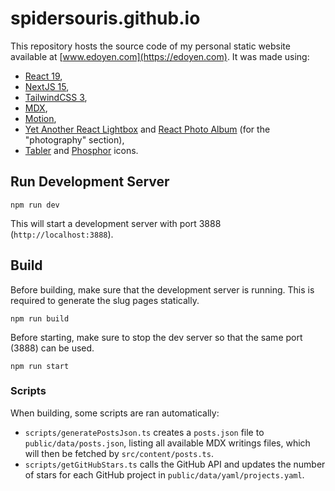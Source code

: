 # spidersouris.github.io

This repository hosts the source code of my personal static website available at [www.edoyen.com](https://edoyen.com). It was made using:
- [React 19](https://react.dev/),
- [NextJS 15](https://nextjs.org/),
- [TailwindCSS 3](https://tailwindcss.com/),
- [MDX](https://mdxjs.com/),
- [Motion](https://motion.dev/),
- [Yet Another React Lightbox](https://yet-another-react-lightbox.com/) and [React Photo Album](https://react-photo-album.com/) (for the "photography" section),
- [Tabler](https://tabler.io/admin-template) and [Phosphor](https://phosphoricons.com/) icons.

## Run Development Server

`npm run dev`

This will start a development server with port 3888 (`http://localhost:3888`).

## Build

Before building, make sure that the development server is running. This is required to generate the slug pages statically.

`npm run build`

Before starting, make sure to stop the dev server so that the same port (3888) can be used.

`npm run start`

### Scripts

When building, some scripts are ran automatically:
- `scripts/generatePostsJson.ts` creates a `posts.json` file to `public/data/posts.json`, listing all available MDX writings files, which will then be fetched by `src/content/posts.ts`.
- `scripts/getGitHubStars.ts` calls the GitHub API and updates the number of stars for each GitHub project in `public/data/yaml/projects.yaml`.